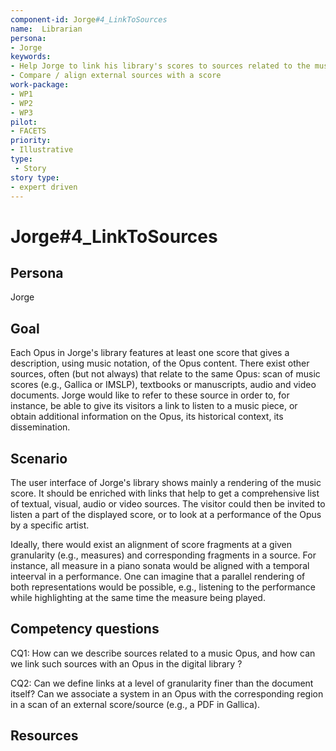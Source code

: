 ```yaml
---
component-id: Jorge#4_LinkToSources
name:  Librarian 
persona: 
- Jorge
keywords: 
- Help Jorge to link his library's scores to sources related to the musical opus
- Compare / align external sources with a score
work-package:
- WP1
- WP2
- WP3
pilot:
- FACETS
priority:
- Illustrative
type:
 - Story
story type:
- expert driven
---
```

# Jorge#4_LinkToSources

## Persona
Jorge

## Goal

Each Opus in Jorge's library features at least one score that gives a description, using music notation, of the Opus content. There exist other sources, often (but not always) that relate to the same Opus: scan of music scores (e.g., Gallica or IMSLP), textbooks or manuscripts, audio and video documents. 
Jorge would like to refer to these source in order to, for instance, be able to give its visitors a link to listen to a music piece, or obtain additional information on the Opus, its historical context, its dissemination.

## Scenario  

The user interface of Jorge's library shows mainly a rendering of the music score. It should be enriched with links that help to 
get a comprehensive list of textual, visual, audio or video sources. The visitor could then be invited to listen a part of the displayed score, 
or to look at a performance of the Opus by a specific artist.

Ideally, there would exist an alignment of score fragments at a given granularity (e.g., measures) and corresponding fragments in a source. For instance,
all measure in a piano sonata would be aligned with a temporal inteerval in a performance. One can imagine that a parallel rendering of both representations would be possible, 
e.g.,  listening to the performance while highlighting at the same time the measure being played.

## Competency questions 

CQ1: How can we describe sources related to a music Opus, and how can we link such sources with an Opus in the digital library ?

CQ2: Can we define links at a level of granularity finer than the document itself? Can we associate a system in an Opus with the corresponding region in a scan of an external score/source (e.g., a PDF in Gallica).

## Resources
 
